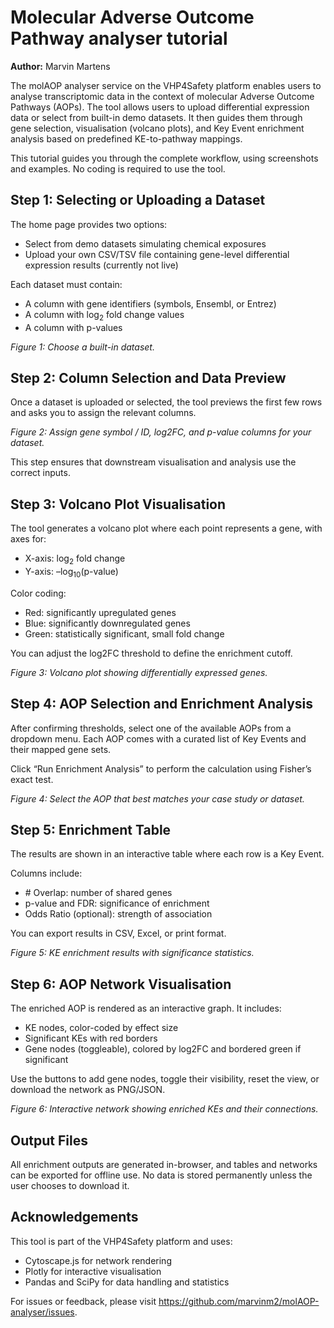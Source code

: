 # Molecular Adverse Outcome Pathway analyser tutorial

**Author:** Marvin Martens

The molAOP analyser service on the VHP4Safety platform enables users to analyse transcriptomic data in the context of molecular Adverse Outcome Pathways (AOPs). The tool allows users to upload differential expression data or select from built-in demo datasets. It then guides them through gene selection, visualisation (volcano plots), and Key Event enrichment analysis based on predefined KE-to-pathway mappings.

This tutorial guides you through the complete workflow, using screenshots and examples. No coding is required to use the tool.

## Step 1: Selecting or Uploading a Dataset

The home page provides two options:
- Select from demo datasets simulating chemical exposures
- Upload your own CSV/TSV file containing gene-level differential expression results (currently not live)

Each dataset must contain:

- A column with gene identifiers (symbols, Ensembl, or Entrez)
- A column with log<sub>2</sub> fold change values
- A column with p-values


*Figure 1: Choose a built-in dataset.*

## Step 2: Column Selection and Data Preview

Once a dataset is uploaded or selected, the tool previews the first few rows and asks you to assign the relevant columns.


*Figure 2: Assign gene symbol / ID, log2FC, and p-value columns for your dataset.*

This step ensures that downstream visualisation and analysis use the correct inputs.

## Step 3: Volcano Plot Visualisation

The tool generates a volcano plot where each point represents a gene, with axes for:
- X-axis: log<sub>2</sub> fold change
- Y-axis: –log<sub>10</sub>(p-value)

Color coding:
- Red: significantly upregulated genes
- Blue: significantly downregulated genes
- Green: statistically significant, small fold change

You can adjust the log2FC threshold to define the enrichment cutoff.


*Figure 3: Volcano plot showing differentially expressed genes.*

## Step 4: AOP Selection and Enrichment Analysis

After confirming thresholds, select one of the available AOPs from a dropdown menu. Each AOP comes with a curated list of Key Events and their mapped gene sets.

Click “Run Enrichment Analysis” to perform the calculation using Fisher’s exact test.


*Figure 4: Select the AOP that best matches your case study or dataset.*

## Step 5: Enrichment Table

The results are shown in an interactive table where each row is a Key Event.

Columns include:

- \# Overlap: number of shared genes
- p-value and FDR: significance of enrichment
- Odds Ratio (optional): strength of association

You can export results in CSV, Excel, or print format.


*Figure 5: KE enrichment results with significance statistics.*

## Step 6: AOP Network Visualisation

The enriched AOP is rendered as an interactive graph. It includes:

- KE nodes, color-coded by effect size
- Significant KEs with red borders
- Gene nodes (toggleable), colored by log2FC and bordered green if significant

Use the buttons to add gene nodes, toggle their visibility, reset the view, or download the network as PNG/JSON.


*Figure 6: Interactive network showing enriched KEs and their connections.*

## Output Files

All enrichment outputs are generated in-browser, and tables and networks can be exported for offline use. No data is stored permanently unless the user chooses to download it.

## Acknowledgements
This tool is part of the VHP4Safety platform and uses:

- Cytoscape.js for network rendering
- Plotly for interactive visualisation
- Pandas and SciPy for data handling and statistics

For issues or feedback, please visit https://github.com/marvinm2/molAOP-analyser/issues.
